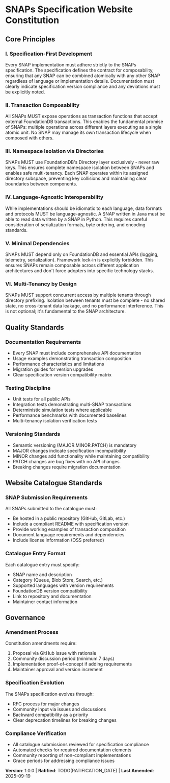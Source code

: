 <!-- Sync Impact Report
Version change: 0.0.0 → 1.0.0 (Initial constitution creation)
Modified principles: N/A (Initial creation)
Added sections: All sections (initial creation)
Removed sections: None
Templates requiring updates:
  ✅ plan-template.md - Will need alignment with SNAPs principles
  ✅ spec-template.md - Will need alignment with specification standards
  ✅ tasks-template.md - Will need task categories for SNAP development
  ⚠ agent-file-template.md - May need updates for SNAP-specific guidance
Follow-up TODOs:
  - TODO(RATIFICATION_DATE): Confirm original adoption date with project owner
-->

# SNAPs Specification Website Constitution

## Core Principles

### I. Specification-First Development
Every SNAP implementation must adhere strictly to the SNAPs specification.
The specification defines the contract for composability, ensuring that any
SNAP can be combined atomically with any other SNAP regardless of language
or implementation details. Documentation must clearly indicate specification
version compliance and any deviations must be explicitly noted.

### II. Transaction Composability
All SNAPs MUST expose operations as transaction functions that accept
external FoundationDB transactions. This enables the fundamental promise
of SNAPs: multiple operations across different layers executing as a
single atomic unit. No SNAP may manage its own transaction lifecycle
when composed with others.

### III. Namespace Isolation via Directories
SNAPs MUST use FoundationDB's Directory layer exclusively - never raw keys.
This ensures complete namespace isolation between SNAPs and enables safe
multi-tenancy. Each SNAP operates within its assigned directory subspace,
preventing key collisions and maintaining clear boundaries between components.

### IV. Language-Agnostic Interoperability
While implementations should be idiomatic to each language, data formats
and protocols MUST be language-agnostic. A SNAP written in Java must be
able to read data written by a SNAP in Python. This requires careful
consideration of serialization formats, byte ordering, and encoding standards.

### V. Minimal Dependencies
SNAPs MUST depend only on FoundationDB and essential APIs (logging,
telemetry, serialization). Framework lock-in is explicitly forbidden.
This ensures SNAPs remain composable across different application
architectures and don't force adopters into specific technology stacks.

### VI. Multi-Tenancy by Design
SNAPs MUST support concurrent access by multiple tenants through directory
prefixing. Isolation between tenants must be complete - no shared state,
no cross-tenant data leakage, and no performance interference. This is
not optional; it's fundamental to the SNAP architecture.

## Quality Standards

### Documentation Requirements
- Every SNAP must include comprehensive API documentation
- Usage examples demonstrating transaction composition
- Performance characteristics and limitations
- Migration guides for version upgrades
- Clear specification version compatibility matrix

### Testing Discipline
- Unit tests for all public APIs
- Integration tests demonstrating multi-SNAP transactions
- Deterministic simulation tests where applicable
- Performance benchmarks with documented baselines
- Multi-tenancy isolation verification tests

### Versioning Standards
- Semantic versioning (MAJOR.MINOR.PATCH) is mandatory
- MAJOR changes indicate specification incompatibility
- MINOR changes add functionality while maintaining compatibility
- PATCH changes are bug fixes with no API changes
- Breaking changes require migration documentation

## Website Catalogue Standards

### SNAP Submission Requirements
All SNAPs submitted to the catalogue must:
- Be hosted in a public repository (GitHub, GitLab, etc.)
- Include a compliant README with specification version
- Provide working examples of transaction composition
- Document language requirements and dependencies
- Include license information (OSS preferred)

### Catalogue Entry Format
Each catalogue entry must specify:
- SNAP name and description
- Category (Queue, Blob Store, Search, etc.)
- Supported languages with version requirements
- FoundationDB version compatibility
- Link to repository and documentation
- Maintainer contact information

## Governance

### Amendment Process
Constitution amendments require:
1. Proposal via GitHub issue with rationale
2. Community discussion period (minimum 7 days)
3. Implementation proof-of-concept if adding requirements
4. Maintainer approval and version increment

### Specification Evolution
The SNAPs specification evolves through:
- RFC process for major changes
- Community input via issues and discussions
- Backward compatibility as a priority
- Clear deprecation timelines for breaking changes

### Compliance Verification
- All catalogue submissions reviewed for specification compliance
- Automated checks for required documentation elements
- Community reporting of non-compliant implementations
- Grace periods for addressing compliance issues

**Version**: 1.0.0 | **Ratified**: TODO(RATIFICATION_DATE) | **Last Amended**: 2025-09-19